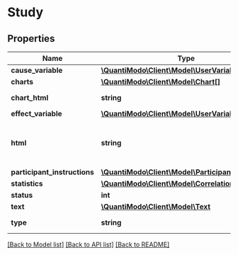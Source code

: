 # Study

## Properties
Name | Type | Description | Notes
------------ | ------------- | ------------- | -------------
**cause_variable** | [**\QuantiModo\Client\Model\UserVariable**](UserVariable.md) |  | [optional] 
**charts** | [**\QuantiModo\Client\Model\Chart[]**](Chart.md) |  | [optional] 
**chart_html** | **string** | Embeddable chart html | [optional] 
**effect_variable** | [**\QuantiModo\Client\Model\UserVariable**](UserVariable.md) |  | [optional] 
**html** | **string** | Embeddable study text html including charts | [optional] 
**participant_instructions** | [**\QuantiModo\Client\Model\ParticipantInstruction**](ParticipantInstruction.md) |  | [optional] 
**statistics** | [**\QuantiModo\Client\Model\Correlation**](Correlation.md) |  | [optional] 
**status** | **int** | Status code | [optional] 
**text** | [**\QuantiModo\Client\Model\Text**](Text.md) |  | [optional] 
**type** | **string** | Example: population | 

[[Back to Model list]](../README.md#documentation-for-models) [[Back to API list]](../README.md#documentation-for-api-endpoints) [[Back to README]](../README.md)


